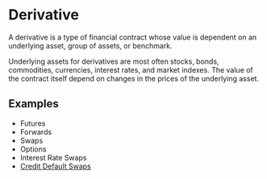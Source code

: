 # Derivative
A derivative is a type of financial contract whose value is dependent on an underlying asset, group of assets, or benchmark.

Underlying assets for derivatives are most often stocks, bonds, commodities, currencies, interest rates, and market indexes. The value of the contract itself depend on changes in the prices of the underlying asset.

## Examples
* Futures
* Forwards
* Swaps
* Options
* Interest Rate Swaps
* [Credit Default Swaps](cds.md)